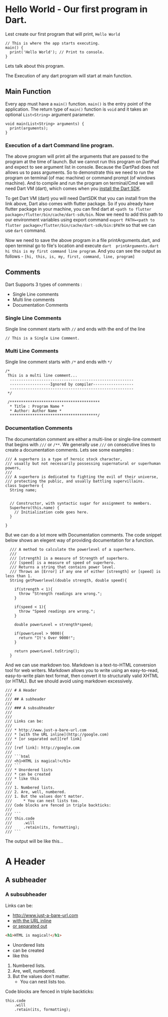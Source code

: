 #  Hello World - Our first program in Dart.

Lest create our first program that will print, ```Hello World```

```
// This is where the app starts executing.
main() {
  print('Hello World'); // Print to console.
}
```

Lets talk about this program. 

The Execution of any dart program will start at main function.

## Main Function

Every app must have a ```main()``` function. ```main()``` is the entry point of the application. The return type of ```main()``` function is ```void``` and it takes an optional  ```List<String>``` argument parameter.

```
void main(List<String> arguments) {
  print(arguments);
}
```

### Execution of a dart Command line program.
The above program will print all the arguments that are passed to the program at the time of launch. But we cannot run this program on DartPad and expect to see argument list in console. Because the DartPad does not allows us to pass arguments. So to demonstrate this we need to run the program on terminal (of mac machine) or command prompt (of windows machine). And to compile and run the program on terminal/Cmd we will need Dart VM (dart), which comes when you [install the Dart SDK](https://www.dartlang.org/tools/sdk#install).


To get Dart VM (dart) you will need DartSDK that you can install from the link above, Dart also comes with flutter package. So if you already have flutter package in your machine, you can find dart at ```<path to flutter package>/flutter/bin/cache/dart-sdk/bin```. Now we need to add this path to our environment variables using export command ```export PATH=<path to flutter package>/flutter/bin/cache/dart-sdk/bin:$PATH``` so that we can use ```dart``` command. 


Now we need to save the above program in a file printArguments.dart, and open terminal go to file's location and execute ```dart  printArguments.dart hi this is my first command line program```. And you can see the output as follows - ```[hi, this, is, my, first, command, line, program]```

## Comments

Dart Supports 3 types of comments : 
  - Single Line comments
  - Multi line comments
  - Documentation Comments

### Single Line Comments
Single line comment starts with ```//``` and ends with the end of the line

```
// This is a Single Line Comment.
```

### Multi Line Comments
Single line comment starts with ```/*``` and ends with ```*/```

```
/*
 This is a multi line comment...
  -------------------------------------------------------
  ------------------Ignored by compiler------------------
  -------------------------------------------------------
 */

 /****************************************
  * Title : Program Name *
  * Author: Author Name *
  ***************************************/
```

### Documentation Comments
The documentation comment are either a multi-line or single-line comment that begins with ```///``` or ```/**```. We generally use ```///``` on consecutive lines to create a documentation comments. Lets see some examples : 

```
/// A superhero is a type of heroic stock character, 
/// usually but not necessarily possessing supernatural or superhuman powers,
///
/// A superhero is dedicated to fighting the evil of their universe, 
/// protecting the public, and usually battling supervillains.
class Superhero {
  String name;


  // Constructor, with syntactic sugar for assignment to members.
  Superhero(this.name) {
    // Initialization code goes here.
  }

}
```

But we can do a lot more with Documentation comments. The code snippet below shows an elegent way of providing documentation for a function.

```
  /// A method to calculate the powerlevel of a superhero.
  ///
  /// [strength] is a measure of Strength of superhero.
  /// [speed] is a measure of speed of superhero.
  /// Returns a string that contains power level.
  /// Throws an [Error] if any one of either [strength] or [speed] is less than 1.
  String getPowerlevel(double strength, double speed){
    
    if(strength < 1){
      throw "Strength readings are wrong.";
    }
    
    if(speed < 1){
      throw "Speed readings are wrong.";
    }
    
    double powerLevel = strength*speed;
    
    if(powerLevel > 9000){
      return "It's Over 9000!";
    }
    
    return powerLevel.toString();
  }
```

And we can use markdown too. Markdown is a text-to-HTML conversion tool for web writers. Markdown allows you to write using an easy-to-read, easy-to-write plain text format, then convert it to structurally valid XHTML (or HTML). But we should avoid using markdown excessively.

```
/// # A Header
///
/// ## A subheader
///
/// ### A subsubheader
///
///
/// Links can be:
///
/// * http://www.just-a-bare-url.com
/// * [with the URL inline](http://google.com)
/// * [or separated out][ref link]
///
/// [ref link]: http://google.com
///
/// ```html
/// <h1>HTML is magical!</h1>
/// ```
/// * Unordered lists
/// * can be created
/// * like this
///
/// 1. Numbered lists.
/// 2. Are, well, numbered.
/// 1. But the values don't matter.
///     * You can nest lists too.
/// Code blocks are fenced in triple backticks:
///
/// ```
/// this.code
///     .will
///     .retain(its, formatting);
/// ```
```

The output will be like this...

# A Header

## A subheader

### A subsubheader


Links can be:

* http://www.just-a-bare-url.com
* [with the URL inline](http://google.com)
* [or separated out][ref link]

[ref link]: http://google.com

```html
<h1>HTML is magical!</h1>
```
* Unordered lists
* can be created
* like this

1. Numbered lists.
2. Are, well, numbered.
1. But the values don't matter.
    * You can nest lists too.

    
Code blocks are fenced in triple backticks:

```
this.code
    .will
    .retain(its, formatting);
```